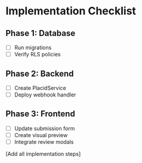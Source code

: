 # Implementation Checklist

## Phase 1: Database
- [ ] Run migrations
- [ ] Verify RLS policies

## Phase 2: Backend
- [ ] Create PlacidService
- [ ] Deploy webhook handler

## Phase 3: Frontend
- [ ] Update submission form
- [ ] Create visual preview
- [ ] Integrate review modals

[Add all implementation steps]